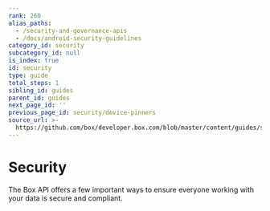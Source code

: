 ```yaml
---
rank: 260
alias_paths:
  - /security-and-governance-apis
  - /docs/android-security-guidelines
category_id: security
subcategory_id: null
is_index: true
id: security
type: guide
total_steps: 1
sibling_id: guides
parent_id: guides
next_page_id: ''
previous_page_id: security/device-pinners
source_url: >-
  https://github.com/box/developer.box.com/blob/master/content/guides/security/index.md
---
```


# Security

The Box API offers a few important ways to ensure everyone working with your
data is secure and compliant.
